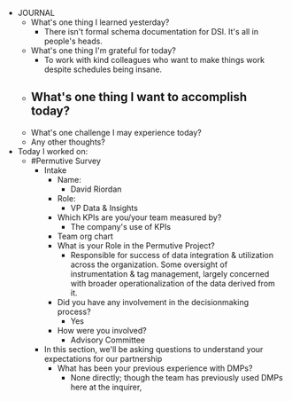 - JOURNAL
	- What's one thing I learned yesterday?
		- There isn't formal schema documentation for DSI. It's all in people's heads.
	- What's one thing I'm grateful for today?
		- To work with kind colleagues who want to make things work despite schedules being insane.
	- What's one thing I want to accomplish today?
		-
	- What's one challenge I may experience today?
	- Any other thoughts?
- Today I worked on:
	- #Permutive Survey
		- Intake
			- Name:
				- David Riordan
			- Role:
				- VP Data & Insights
			- Which KPIs are you/your team measured by?
				- The company's use of KPIs
			- Team org chart
			- What is your Role in the Permutive Project?
				- Responsible for success of data integration & utilization across the organization. Some oversight of instrumentation & tag management, largely concerned with broader operationalization of the data derived from it.
			- Did you have any involvement in the decisionmaking process?
				- Yes
			- How were you involved?
				- Advisory Committee
		- In this section, we'll be asking questions to understand your expectations for our partnership
			- What has been your previous experience with DMPs?
				- None directly; though the team has previously used DMPs here at the inquirer,